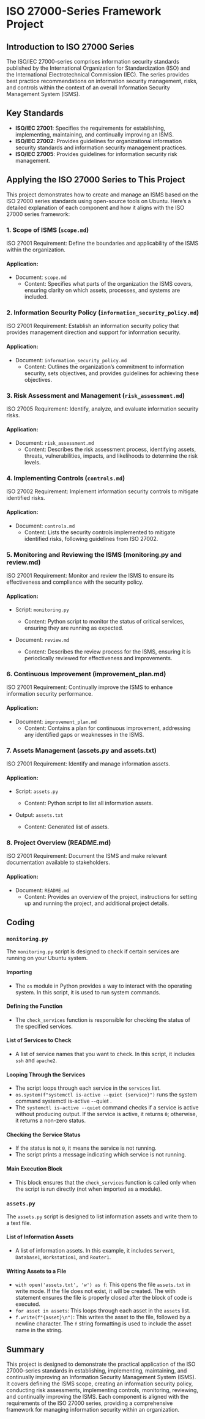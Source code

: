 # ISO 27000-Series Framework Project

## Introduction to ISO 27000 Series
The ISO/IEC 27000-series comprises information security standards published by the International Organization for Standardization (ISO) and the International Electrotechnical Commission (IEC). The series provides best practice recommendations on information security management, risks, and controls within the context of an overall Information Security Management System (ISMS).

## Key Standards
- **ISO/IEC 27001**: Specifies the requirements for establishing, implementing, maintaining, and continually improving an ISMS.
- **ISO/IEC 27002**: Provides guidelines for organizational information security standards and information security management practices.
- **ISO/IEC 27005**: Provides guidelines for information security risk management.

## Applying the ISO 27000 Series to This Project
This project demonstrates how to create and manage an ISMS based on the ISO 27000 series standards using open-source tools on Ubuntu. Here’s a detailed explanation of each component and how it aligns with the ISO 27000 series framework:

### 1. Scope of ISMS (`scope.md`)
ISO 27001 Requirement: Define the boundaries and applicability of the ISMS within the organization.

#### Application:
- Document: `scope.md`
  - Content: Specifies what parts of the organization the ISMS covers, ensuring clarity on which assets, processes, and systems are included.

### 2. Information Security Policy (`information_security_policy.md`)
ISO 27001 Requirement: Establish an information security policy that provides management direction and support for information security.

#### Application:

- Document: `information_security_policy.md`
  - Content: Outlines the organization’s commitment to information security, sets objectives, and provides guidelines for achieving these objectives.

### 3. Risk Assessment and Management (`risk_assessment.md`)
ISO 27005 Requirement: Identify, analyze, and evaluate information security risks.

#### Application:

- Document: `risk_assessment.md`
  - Content: Describes the risk assessment process, identifying assets, threats, vulnerabilities, impacts, and likelihoods to determine the risk levels.

### 4. Implementing Controls (`controls.md`)
ISO 27002 Requirement: Implement information security controls to mitigate identified risks.

#### Application:

- Document: `controls.md`
  - Content: Lists the security controls implemented to mitigate identified risks, following guidelines from ISO 27002.

### 5. Monitoring and Reviewing the ISMS (monitoring.py and review.md)
ISO 27001 Requirement: Monitor and review the ISMS to ensure its effectiveness and compliance with the security policy.

#### Application:

- Script: `monitoring.py`
  - Content: Python script to monitor the status of critical services, ensuring they are running as expected.

- Document: `review.md`
  - Content: Describes the review process for the ISMS, ensuring it is periodically reviewed for effectiveness and improvements.

### 6. Continuous Improvement (improvement_plan.md)
ISO 27001 Requirement: Continually improve the ISMS to enhance information security performance.

#### Application:

- Document: `improvement_plan.md`
  - Content: Contains a plan for continuous improvement, addressing any identified gaps or weaknesses in the ISMS.

### 7. Assets Management (assets.py and assets.txt)
ISO 27001 Requirement: Identify and manage information assets.

#### Application:

- Script: `assets.py`
  - Content: Python script to list all information assets.

- Output: `assets.txt`
  - Content: Generated list of assets.

### 8. Project Overview (README.md)
ISO 27001 Requirement: Document the ISMS and make relevant documentation available to stakeholders.

#### Application:

- Document: `README.md`
  - Content: Provides an overview of the project, instructions for setting up and running the project, and additional project details.

## Coding
### `monitoring.py`
The `monitoring.py` script is designed to check if certain services are running on your Ubuntu system.

#### Importing
- The `os` module in Python provides a way to interact with the operating system. In this script, it is used to run system commands.

#### Defining the Function
- The `check_services` function is responsible for checking the status of the specified services.

#### List of Services to Check
- A list of service names that you want to check. In this script, it includes `ssh` and `apache2`.

#### Looping Through the Services
- The script loops through each service in the `services` list.
- `os.system(f"systemctl is-active --quiet {service}")` runs the system command systemctl is-active --quiet <service>.
- The `systemctl is-active --quiet` command checks if a service is active without producing output. If the service is active, it returns `0`; otherwise, it returns a non-zero status.

#### Checking the Service Status
- If the status is not `0`, it means the service is not running.
- The script prints a message indicating which service is not running.

#### Main Execution Block
- This block ensures that the `check_services` function is called only when the script is run directly (not when imported as a module).

### `assets.py`
The `assets.py` script is designed to list information assets and write them to a text file. 

#### List of Information Assets
- A list of information assets. In this example, it includes `Server1`, `Database1`, `Workstation1`, and `Router1`.

#### Writing Assets to a File
- `with open('assets.txt', 'w') as f`: This opens the file `assets.txt` in write mode. If the file does not exist, it will be created. The with statement ensures the file is properly closed after the block of code is executed.
- `for asset in assets`: This loops through each asset in the `assets` list.
- `f.write(f"{asset}\n")`: This writes the asset to the file, followed by a newline character. The `f` string formatting is used to include the asset name in the string.

## Summary

This project is designed to demonstrate the practical application of the ISO 27000-series standards in establishing, implementing, maintaining, and continually improving an Information Security Management System (ISMS). It covers defining the ISMS scope, creating an information security policy, conducting risk assessments, implementing controls, monitoring, reviewing, and continually improving the ISMS. Each component is aligned with the requirements of the ISO 27000 series, providing a comprehensive framework for managing information security within an organization.

